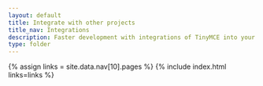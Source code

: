```yaml
---
layout: default
title: Integrate with other projects
title_nav: Integrations
description: Faster development with integrations of TinyMCE into your favorite framework or CMS.
type: folder
---
```

{% assign links = site.data.nav[10].pages %}
{% include index.html links=links %}
